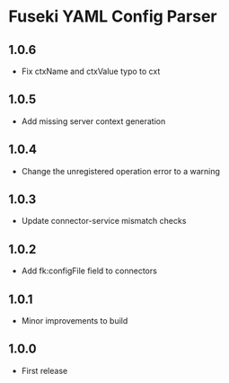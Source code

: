 # Fuseki YAML Config Parser

## 1.0.6
- Fix ctxName and ctxValue typo to cxt

## 1.0.5
- Add missing server context generation

## 1.0.4
- Change the unregistered operation error to a warning

## 1.0.3
- Update connector-service mismatch checks

## 1.0.2
- Add fk:configFile field to connectors

## 1.0.1
- Minor improvements to build

## 1.0.0
- First release